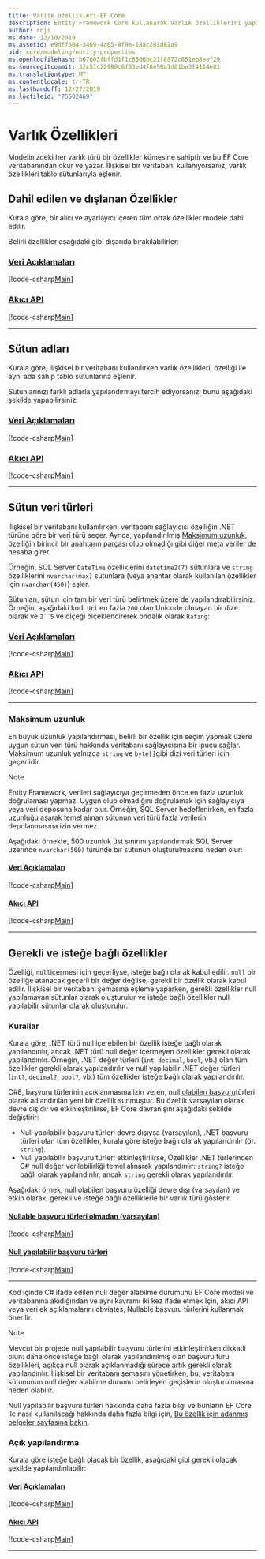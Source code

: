 ```yaml
---
title: Varlık özellikleri-EF Core
description: Entity Framework Core kullanarak varlık özelliklerini yapılandırma ve eşleme
author: roji
ms.date: 12/10/2019
ms.assetid: e9dff604-3469-4a05-8f9e-18ac281d82a9
uid: core/modeling/entity-properties
ms.openlocfilehash: b67603fbffd1f1c8506bc21f8972c851eb8eef29
ms.sourcegitcommit: 32c51c22988c6f83ed4f8e50a1d01be3f4114e81
ms.translationtype: MT
ms.contentlocale: tr-TR
ms.lasthandoff: 12/27/2019
ms.locfileid: "75502469"
---
```

# <a name="entity-properties"></a>Varlık Özellikleri

Modelinizdeki her varlık türü bir özellikler kümesine sahiptir ve bu EF Core veritabanından okur ve yazar. İlişkisel bir veritabanı kullanıyorsanız, varlık özellikleri tablo sütunlarıyla eşlenir.

## <a name="included-and-excluded-properties"></a>Dahil edilen ve dışlanan Özellikler

Kurala göre, bir alıcı ve ayarlayıcı içeren tüm ortak özellikler modele dahil edilir.

Belirli özellikler aşağıdaki gibi dışarıda bırakılabilirler:

### <a name="data-annotationstabdata-annotations"></a>[Veri Açıklamaları](#tab/data-annotations)

[!code-csharp[Main](../../../samples/core/Modeling/DataAnnotations/IgnoreProperty.cs?name=IgnoreProperty&highlight=6)]

### <a name="fluent-apitabfluent-api"></a>[Akıcı API](#tab/fluent-api)

[!code-csharp[Main](../../../samples/core/Modeling/FluentAPI/IgnoreProperty.cs?name=IgnoreProperty&highlight=3,4)]

***

## <a name="column-names"></a>Sütun adları

Kurala göre, ilişkisel bir veritabanı kullanılırken varlık özellikleri, özelliği ile aynı ada sahip tablo sütunlarına eşlenir.

Sütunlarınızı farklı adlarla yapılandırmayı tercih ediyorsanız, bunu aşağıdaki şekilde yapabilirsiniz:

### <a name="data-annotationstabdata-annotations"></a>[Veri Açıklamaları](#tab/data-annotations)

[!code-csharp[Main](../../../samples/core/Modeling/DataAnnotations/ColumnName.cs?Name=ColumnName&highlight=3)]

### <a name="fluent-apitabfluent-api"></a>[Akıcı API](#tab/fluent-api)

[!code-csharp[Main](../../../samples/core/Modeling/FluentAPI/ColumnName.cs?Name=ColumnName&highlight=3-5)]

***

## <a name="column-data-types"></a>Sütun veri türleri

İlişkisel bir veritabanı kullanılırken, veritabanı sağlayıcısı özelliğin .NET türüne göre bir veri türü seçer. Ayrıca, yapılandırılmış [Maksimum uzunluk](#maximum-length), özelliğin birincil bir anahtarın parçası olup olmadığı gibi diğer meta veriler de hesaba girer.

Örneğin, SQL Server `DateTime` özelliklerini `datetime2(7)` sütunlara ve `string` özelliklerini `nvarchar(max)` sütunlara (veya anahtar olarak kullanılan özellikler için `nvarchar(450)`) eşler.

Sütunları, sütun için tam bir veri türü belirtmek üzere de yapılandırabilirsiniz. Örneğin, aşağıdaki kod, `Url` en fazla `200` olan Unicode olmayan bir dize olarak ve `2``5` ve ölçeği ölçeklendirerek ondalık olarak `Rating`:

### <a name="data-annotationstabdata-annotations"></a>[Veri Açıklamaları](#tab/data-annotations)

[!code-csharp[Main](../../../samples/core/Modeling/DataAnnotations/ColumnDataType.cs?name=ColumnDataType&highlight=4,6)]

### <a name="fluent-apitabfluent-api"></a>[Akıcı API](#tab/fluent-api)

[!code-csharp[Main](../../../samples/core/Modeling/FluentAPI/ColumnDataType.cs?name=ColumnDataType&highlight=5-6)]

***

### <a name="maximum-length"></a>Maksimum uzunluk

En büyük uzunluk yapılandırması, belirli bir özellik için seçim yapmak üzere uygun sütun veri türü hakkında veritabanı sağlayıcısına bir ipucu sağlar. Maksimum uzunluk yalnızca `string` ve `byte[]`gibi dizi veri türleri için geçerlidir.

> [!NOTE]
> Entity Framework, verileri sağlayıcıya geçirmeden önce en fazla uzunluk doğrulaması yapmaz. Uygun olup olmadığını doğrulamak için sağlayıcıya veya veri deposuna kadar olur. Örneğin, SQL Server hedeflenirken, en fazla uzunluğu aşarak temel alınan sütunun veri türü fazla verilerin depolanmasına izin vermez.

Aşağıdaki örnekte, 500 uzunluk üst sınırını yapılandırmak SQL Server üzerinde `nvarchar(500)` türünde bir sütunun oluşturulmasına neden olur:

#### <a name="data-annotationstabdata-annotations"></a>[Veri Açıklamaları](#tab/data-annotations)

[!code-csharp[Main](../../../samples/core/Modeling/DataAnnotations/MaxLength.cs?name=MaxLength&highlight=4)]

#### <a name="fluent-apitabfluent-api"></a>[Akıcı API](#tab/fluent-api)

[!code-csharp[Main](../../../samples/core/Modeling/FluentAPI/MaxLength.cs?name=MaxLength&highlight=3-5)]

***

## <a name="required-and-optional-properties"></a>Gerekli ve isteğe bağlı özellikler

Özelliği, `null`içermesi için geçerliyse, isteğe bağlı olarak kabul edilir. `null` bir özelliğe atanacak geçerli bir değer değilse, gerekli bir özellik olarak kabul edilir. İlişkisel bir veritabanı şemasına eşleme yaparken, gerekli özellikler null yapılamayan sütunlar olarak oluşturulur ve isteğe bağlı özellikler null yapılabilir sütunlar olarak oluşturulur.

### <a name="conventions"></a>Kurallar

Kurala göre, .NET türü null içerebilen bir özellik isteğe bağlı olarak yapılandırılır, ancak .NET türü null değer içermeyen özellikler gerekli olarak yapılandırılır. Örneğin, .NET değer türleri (`int`, `decimal`, `bool`, vb.) olan tüm özellikler gerekli olarak yapılandırılır ve null yapılabilir .NET değer türleri (`int?`, `decimal?`, `bool?`, vb.) tüm özellikler isteğe bağlı olarak yapılandırılır.

C#8, başvuru türlerinin açıklanmasına izin veren, null [olabilen başvuru](/dotnet/csharp/tutorials/nullable-reference-types)türleri olarak adlandırılan yeni bir özellik sunmuştur. Bu özellik varsayılan olarak devre dışıdır ve etkinleştirilirse, EF Core davranışını aşağıdaki şekilde değiştirir:

* Null yapılabilir başvuru türleri devre dışıysa (varsayılan), .NET başvuru türleri olan tüm özellikler, kurala göre isteğe bağlı olarak yapılandırılır (ör. `string`).
* Null yapılabilir başvuru türleri etkinleştirilirse, Özellikler .NET türlerinden C# null değer verilebilirliği temel alınarak yapılandırılır: `string?` isteğe bağlı olarak yapılandırılır, ancak `string` gerekli olarak yapılandırılır.

Aşağıdaki örnek, null olabilen başvuru özelliği devre dışı (varsayılan) ve etkin olarak, gerekli ve isteğe bağlı özelliklerle bir varlık türü gösterir.

#### <a name="without-nullable-reference-types-defaulttabwithout-nrt"></a>[Nullable başvuru türleri olmadan (varsayılan)](#tab/without-nrt)

[!code-csharp[Main](../../../samples/core/Miscellaneous/NullableReferenceTypes/CustomerWithoutNullableReferenceTypes.cs?name=Customer&highlight=4-8)]

#### <a name="with-nullable-reference-typestabwith-nrt"></a>[Null yapılabilir başvuru türleri](#tab/with-nrt)

[!code-csharp[Main](../../../samples/core/Miscellaneous/NullableReferenceTypes/Customer.cs?name=Customer&highlight=4-6)]

***

Kod içinde C# ifade edilen null değer alabilme durumunu EF Core modeli ve veritabanına akıdığından ve aynı kavramı iki kez ifade etmek Için, akıcı API veya veri ek açıklamalarını obviates, Nullable başvuru türlerini kullanmak önerilir.

> [!NOTE]
> Mevcut bir projede null yapılabilir başvuru türlerini etkinleştirirken dikkatli olun: daha önce isteğe bağlı olarak yapılandırılmış olan başvuru türü özellikleri, açıkça null olarak açıklanmadığı sürece artık gerekli olarak yapılandırılır. İlişkisel bir veritabanı şemasını yönetirken, bu, veritabanı sütununun null değer alabilme durumu belirleyen geçişlerin oluşturulmasına neden olabilir.

Null yapılabilir başvuru türleri hakkında daha fazla bilgi ve bunların EF Core ile nasıl kullanılacağı hakkında daha fazla bilgi için, [Bu özellik için adanmış belgeler sayfasına bakın](xref:core/miscellaneous/nullable-reference-types).

### <a name="explicit-configuration"></a>Açık yapılandırma

Kurala göre isteğe bağlı olacak bir özellik, aşağıdaki gibi gerekli olacak şekilde yapılandırılabilir:

#### <a name="data-annotationstabdata-annotations"></a>[Veri Açıklamaları](#tab/data-annotations)

[!code-csharp[Main](../../../samples/core/Modeling/DataAnnotations/Required.cs?name=Required&highlight=4)]

#### <a name="fluent-apitabfluent-api"></a>[Akıcı API](#tab/fluent-api)

[!code-csharp[Main](../../../samples/core/Modeling/FluentAPI/Required.cs?name=Required&highlight=3-5)]

***
